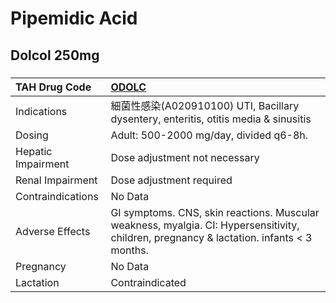 # Pipemidic Acid

## Dolcol 250mg

##### 

| TAH Drug Code      | [ODOLC](https://www.tahsda.org.tw/drugs/hissearch.php?drug_code=ODOLC)                                                                   |
|:-------------------|:-----------------------------------------------------------------------------------------------------------------------------------------|
| Indications        | 細菌性感染(A020910100) UTI, Bacillary dysentery, enteritis, otitis media & sinusitis                                                     |
| Dosing             | Adult: 500-2000 mg/day, divided q6-8h.                                                                                                   |
| Hepatic Impairment | Dose adjustment not necessary                                                                                                            |
| Renal Impairment   | Dose adjustment required                                                                                                                 |
| Contraindications  | No Data                                                                                                                                  |
| Adverse Effects    | GI symptoms. CNS, skin reactions. Muscular weakness, myalgia. CI: Hypersensitivity, children, pregnancy & lactation. infants < 3 months. |
| Pregnancy          | No Data                                                                                                                                  |
| Lactation          | Contraindicated                                                                                                                          |

